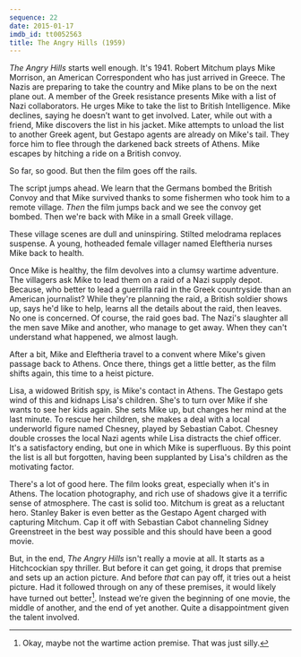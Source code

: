```yaml
---
sequence: 22
date: 2015-01-17
imdb_id: tt0052563
title: The Angry Hills (1959)
---
```


_The Angry Hills_ starts well enough. It's 1941. Robert Mitchum plays Mike Morrison, an American Correspondent who has just arrived in Greece. The Nazis are preparing to take the country and Mike plans to be on the next plane out. A member of the Greek resistance presents Mike with a list of Nazi collaborators. He urges Mike to take the list to British Intelligence. Mike declines, saying he doesn’t want to get involved. Later, while out with a friend, Mike discovers the list in his jacket.  Mike attempts to unload the list to another Greek agent, but Gestapo agents are already on Mike's tail. They force him to flee through the darkened back streets of Athens. Mike escapes by hitching a ride on a British convoy.

So far, so good. But then the film goes off the rails.

The script jumps ahead. We learn that the Germans bombed the British Convoy and that Mike survived thanks to some fishermen who took him to a remote village. _Then_ the film jumps back and we see the convoy get bombed. Then we're back with Mike in a small Greek village.

These village scenes are dull and uninspiring. Stilted melodrama replaces suspense. A young, hotheaded female villager named Eleftheria nurses Mike back to health.

Once Mike is healthy, the film devolves into a clumsy wartime adventure. The villagers ask Mike to lead them on a raid of a Nazi supply depot. Because, who better to lead a guerrilla raid in the Greek countryside than an American journalist? While they're planning the raid, a British soldier shows up, says he'd like to help, learns all the details about the raid, then leaves. No one is concerned. Of course, the raid goes bad. The Nazi's slaughter all the men save Mike and another, who manage to get away. When they can't understand what happened, we almost laugh.

After a bit, Mike and Eleftheria travel to a convent where Mike's given passage back to Athens. Once there, things get a little better, as the film shifts again, this time to a heist picture.

Lisa, a widowed British spy, is Mike's contact in Athens. The Gestapo gets wind of this and kidnaps Lisa's children. She's to turn over Mike if she wants to see her kids again. She sets Mike up, but changes her mind at the last minute. To rescue her children, she makes a deal with a local underworld figure named Chesney, played by Sebastian Cabot. Chesney double crosses the local Nazi agents while Lisa distracts the chief officer. It's a satisfactory ending, but one in which Mike is superfluous. By this point the list is all but forgotten, having been supplanted by Lisa's children as the motivating factor.

There's a lot of good here. The film looks great, especially when it's in Athens. The location photography, and rich use of shadows give it a terrific sense of atmosphere. The cast is solid too. Mitchum is great as a reluctant hero. Stanley Baker is even better as the Gestapo Agent charged with capturing Mitchum. Cap it off with Sebastian Cabot channeling Sidney Greenstreet in the best way possible and this should have been a good movie.

But, in the end, _The Angry Hills_ isn't really a movie at all.  It starts as a Hitchcockian spy thriller. But before it can get going, it drops that premise and sets up an action picture. And before _that_ can pay off, it tries out a heist picture. Had it followed through on any of these premises, it would likely have turned out better[^1]. Instead we’re given the beginning of one movie, the middle of another, and the end of yet another. Quite a disappointment given the talent involved.

[^1]: Okay, maybe not the wartime action premise. That was just silly.